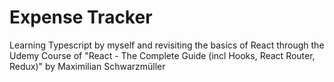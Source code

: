 # Expense Tracker

Learning Typescript by myself and revisiting the basics of React through the Udemy Course of "React - The Complete Guide (incl Hooks, React Router, Redux)" by Maximilian Schwarzmüller